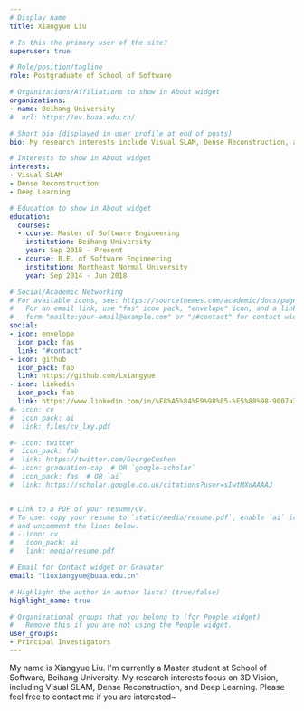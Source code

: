 ```yaml
---
# Display name
title: Xiangyue Liu

# Is this the primary user of the site?
superuser: true

# Role/position/tagline
role: Postgraduate of School of Software

# Organizations/Affiliations to show in About widget
organizations:
- name: Beihang University
#  url: https://ev.buaa.edu.cn/

# Short bio (displayed in user profile at end of posts)
bio: My research interests include Visual SLAM, Dense Reconstruction, and Deep Learning.

# Interests to show in About widget
interests:
- Visual SLAM 
- Dense Reconstruction
- Deep Learning

# Education to show in About widget
education:
  courses:
  - course: Master of Software Engineering 
    institution: Beihang University
    year: Sep 2018 - Present
  - course: B.E. of Software Engineering
    institution: Northeast Normal University
    year: Sep 2014 - Jun 2018

# Social/Academic Networking
# For available icons, see: https://sourcethemes.com/academic/docs/page-builder/#icons
#   For an email link, use "fas" icon pack, "envelope" icon, and a link in the
#   form "mailto:your-email@example.com" or "/#contact" for contact widget.
social:
- icon: envelope
  icon_pack: fas
  link: "#contact"
- icon: github
  icon_pack: fab
  link: https://github.com/Lxiangyue
- icon: linkedin
  icon_pack: fab
  link: https://www.linkedin.com/in/%E8%A5%84%E9%98%85-%E5%88%98-9007a3190/
#- icon: cv
#  icon_pack: ai
#  link: files/cv_lxy.pdf

#- icon: twitter
#  icon_pack: fab
#  link: https://twitter.com/GeorgeCushen
#- icon: graduation-cap  # OR `google-scholar`
#  icon_pack: fas  # OR `ai`
#  link: https://scholar.google.co.uk/citations?user=sIwtMXoAAAAJ


# Link to a PDF of your resume/CV.
# To use: copy your resume to `static/media/resume.pdf`, enable `ai` icons in `params.toml`, 
# and uncomment the lines below.
# - icon: cv
#   icon_pack: ai
#   link: media/resume.pdf

# Email for Contact widget or Gravatar
email: "liuxiangyue@buaa.edu.cn"

# Highlight the author in author lists? (true/false)
highlight_name: true

# Organizational groups that you belong to (for People widget)
#   Remove this if you are not using the People widget.
user_groups:
- Principal Investigators
---
```


My name is Xiangyue Liu. I'm currently a Master student at School of Software, Beihang University. My research interests focus on 3D Vision, including Visual SLAM, Dense Reconstruction, and Deep Learning. Please feel free to contact me if you are interested~

